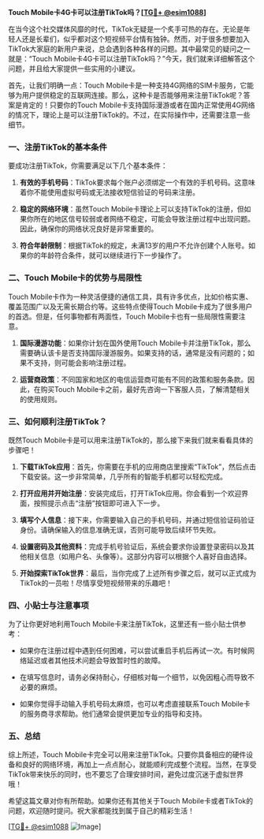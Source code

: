 **Touch Mobile卡4G卡可以注册TikTok吗？[[TG💪+ @esim1088](https://t.me/s/esim1088)]**

在当今这个社交媒体风靡的时代，TikTok无疑是一个炙手可热的存在。无论是年轻人还是长辈们，似乎都对这个短视频平台情有独钟。然而，对于很多想要加入TikTok大家庭的新用户来说，总会遇到各种各样的问题。其中最常见的疑问之一就是：“Touch Mobile卡4G卡可以注册TikTok吗？”今天，我们就来详细解答这个问题，并且给大家提供一些实用的小建议。

首先，让我们明确一点：Touch Mobile卡是一种支持4G网络的SIM卡服务，它能够为用户提供稳定的互联网连接。那么，这种卡是否能够用来注册TikTok呢？答案是肯定的！只要你的Touch Mobile卡支持国际漫游或者在国内正常使用4G网络的情况下，理论上是可以注册TikTok的。不过，在实际操作中，还需要注意一些细节。

### **一、注册TikTok的基本条件**

要成功注册TikTok，你需要满足以下几个基本条件：

1. **有效的手机号码**：TikTok要求每个账户必须绑定一个有效的手机号码。这意味着你不能使用虚拟号码或无法接收短信验证的号码来注册。
   
2. **稳定的网络环境**：虽然Touch Mobile卡理论上可以支持TikTok的注册，但如果你所在的地区信号较弱或者网络不稳定，可能会导致注册过程中出现问题。因此，确保你的网络状况良好是非常重要的。

3. **符合年龄限制**：根据TikTok的规定，未满13岁的用户不允许创建个人账号。如果你的年龄符合条件，就可以继续进行下一步操作了。

### **二、Touch Mobile卡的优势与局限性**

Touch Mobile卡作为一种灵活便捷的通信工具，具有许多优点，比如价格实惠、覆盖范围广以及无需长期合约等。这些特点使得Touch Mobile卡成为了很多用户的首选。但是，任何事物都有两面性，Touch Mobile卡也有一些局限性需要注意。

1. **国际漫游功能**：如果你计划在国外使用Touch Mobile卡并注册TikTok，那么需要确认该卡是否支持国际漫游服务。如果支持的话，通常是没有问题的；如果不支持，则可能会影响注册过程。

2. **运营商政策**：不同国家和地区的电信运营商可能有不同的政策和服务条款。因此，在购买Touch Mobile卡之前，最好先咨询一下客服人员，了解清楚相关的使用规则。

### **三、如何顺利注册TikTok？**

既然Touch Mobile卡是可以用来注册TikTok的，那么接下来我们就来看看具体的步骤吧！

1. **下载TikTok应用**：首先，你需要在手机的应用商店里搜索“TikTok”，然后点击下载安装。这一步非常简单，几乎所有的智能手机都可以轻松完成。

2. **打开应用并开始注册**：安装完成后，打开TikTok应用。你会看到一个欢迎界面，按照提示点击“注册”按钮即可进入下一步。

3. **填写个人信息**：接下来，你需要输入自己的手机号码，并通过短信验证码验证身份。请确保输入的信息准确无误，否则可能导致后续环节失败。

4. **设置密码及其他资料**：完成手机号验证后，系统会要求你设置登录密码以及其他相关信息（如用户名、头像等）。这部分内容可以根据个人喜好自由选择。

5. **开始探索TikTok世界**：最后，当你完成了上述所有步骤之后，就可以正式成为TikTok的一员啦！尽情享受短视频带来的乐趣吧！

### **四、小贴士与注意事项**

为了让你更好地利用Touch Mobile卡来注册TikTok，这里还有一些小贴士供参考：

- 如果你在注册过程中遇到任何困难，可以尝试重启手机后再试一次。有时候网络延迟或者其他技术问题会导致暂时性的故障。
  
- 在填写信息时，请务必保持耐心，仔细核对每一个细节，以免因粗心而导致不必要的麻烦。

- 如果你觉得手动输入手机号码太麻烦，也可以考虑直接联系Touch Mobile卡的服务商寻求帮助。他们通常会提供更加专业的指导和支持。

### **五、总结**

综上所述，Touch Mobile卡完全可以用来注册TikTok。只要你具备相应的硬件设备和良好的网络环境，再加上一点点耐心，就能顺利完成整个流程。当然，在享受TikTok带来快乐的同时，也不要忘了合理安排时间，避免过度沉迷于虚拟世界哦！

希望这篇文章对你有所帮助。如果你还有其他关于Touch Mobile卡或者TikTok的问题，欢迎随时提问。祝大家都能找到属于自己的精彩生活！

[[TG💪+ @esim1088](https://t.me/s/esim1088) ![Image](https://i.postimg.cc/4NQfJmqS/Snipaste-2025-05-13-00-14-12.png)]